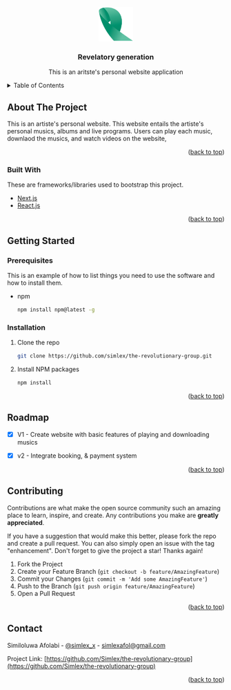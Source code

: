 <div id="top"></div>

<!-- PROJECT LOGO -->
<br />
<div align="center">
  <a href="https://revelatorygeneration.net">
    <img src="/public/images/logo.png" alt="Logo" width="80" height="80">
  </a>

  <h3 align="center">Revelatory generation</h3>

  <p align="center">
    This is an aritste's personal website application
    <br />
  </p>
</div>



<!-- TABLE OF CONTENTS -->
<details>
  <summary>Table of Contents</summary>
  <ol>
    <li>
      <a href="#about-the-project">About The Project</a>
      <ul>
        <li><a href="#built-with">Built With</a></li>
      </ul>
    </li>
    <li>
      <a href="#getting-started">Getting Started</a>
      <ul>
        <li><a href="#prerequisites">Prerequisites</a></li>
        <li><a href="#installation">Installation</a></li>
      </ul>
    </li>
    <li><a href="#roadmap">Roadmap</a></li>
    <li><a href="#contributing">Contributing</a></li>
    <li><a href="#license">License</a></li>
    <li><a href="#contact">Contact</a></li>
  </ol>
</details>



<!-- ABOUT THE PROJECT -->
## About The Project

This is an artiste's personal website. This website entails the artiste's personal musics, albums and live programs. Users can play each music, downlaod the musics, and watch videos on the website,

<p align="right">(<a href="#top">back to top</a>)</p>



### Built With

These are frameworks/libraries used to bootstrap this project. 

* [Next.js](https://nextjs.org/)
* [React.js](https://reactjs.org/)

<p align="right">(<a href="#top">back to top</a>)</p>



<!-- GETTING STARTED -->
## Getting Started

### Prerequisites

This is an example of how to list things you need to use the software and how to install them.
* npm
  ```sh
  npm install npm@latest -g
  ```

### Installation


1. Clone the repo
   ```sh
   git clone https://github.com/simlex/the-revolutionary-group.git
   ```
2. Install NPM packages
   ```sh
   npm install
   ```

<p align="right">(<a href="#top">back to top</a>)</p>


<!-- ROADMAP -->
## Roadmap

- [x] V1 - Create website with basic features of playing and downloading musics
- [x] v2 - Integrate booking, & payment system


<p align="right">(<a href="#top">back to top</a>)</p>



<!-- CONTRIBUTING -->
## Contributing

Contributions are what make the open source community such an amazing place to learn, inspire, and create. Any contributions you make are **greatly appreciated**.

If you have a suggestion that would make this better, please fork the repo and create a pull request. You can also simply open an issue with the tag "enhancement".
Don't forget to give the project a star! Thanks again!

1. Fork the Project
2. Create your Feature Branch (`git checkout -b feature/AmazingFeature`)
3. Commit your Changes (`git commit -m 'Add some AmazingFeature'`)
4. Push to the Branch (`git push origin feature/AmazingFeature`)
5. Open a Pull Request

<p align="right">(<a href="#top">back to top</a>)</p>


<!-- CONTACT -->
## Contact

Similoluwa Afolabi - [@simlex_x](https://twitter.com/simlex_x) - simlexafol@gmail.com

Project Link: [https://github.com/Simlex/the-revolutionary-group](https://github.com/Simlex/the-revolutionary-group)

<p align="right">(<a href="#top">back to top</a>)</p>


